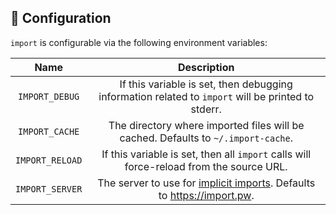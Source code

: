 ## 🔨 Configuration

`import` is configurable via the following environment variables:

|       Name      |                                             Description                                            |
|:---------------:|:--------------------------------------------------------------------------------------------------:|
| `IMPORT_DEBUG`  | If this variable is set, then debugging information related to `import` will be printed to stderr. |
| `IMPORT_CACHE`  | The directory where imported files will be cached. Defaults to `~/.import-cache`.                  |
| `IMPORT_RELOAD` | If this variable is set, then all `import` calls will force-reload from the source URL.            |
| `IMPORT_SERVER` | The server to use for [implicit imports](./implicit-imports.md). Defaults to https://import.pw.    |
